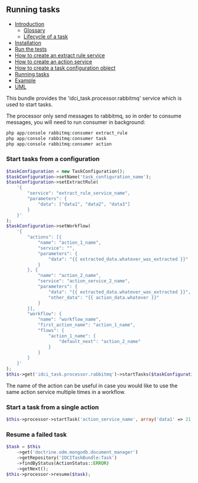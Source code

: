 Running tasks
-------------

- [Introduction](../../README.md#introduction)
    - [Glossary](../../README.md#glossary)
    - [Lifecycle of a task](../../README.md#lifecycle-of-a-task)
- [Installation](../../README.md#installation)
- [Run the tests](../../README.md#run-the-tests)
- [How to create an extract rule service](create_extract_rule_service.md)
- [How to create an action service](create_action_service.md)
- [How to create a task configuration object](create-task-configuration-object.md)
- [Running tasks](running-tasks.md)
- [Example](example.md)
- [UML](uml.md)

This bundle provides the 'idci_task.processor.rabbitmq' service which is used to start tasks.

The processor only send messages to rabbitmq, so in order to consume messages, you will need to run consumer in background:

```php
php app/console rabbitmq:consumer extract_rule
php app/console rabbitmq:consumer task
php app/console rabbitmq:consumer action
```

### Start tasks from a configuration

```php
$taskConfiguration = new TaskConfiguration();
$taskConfiguration->setName('task_configuration_name');
$taskConfiguration->setExtractRule(
    '{
        "service": "extract_rule_service_name",
        "parameters": {
            "data": ["data1", "data2", "data3"]
        }
    }'
);
$taskConfiguration->setWorkflow(
    '{
        "actions": [{
            "name": "action_1_name",
            "service": "",
            "parameters": {
                "data": "{{ extracted_data.whatever_was_extracted }}"
            }
        }, {
            "name": "action_2_name",
            "service": "action_service_2_name",
            "parameters": {
                "data": "{{ extracted_data.whatever_was_extracted }}",
                "other_data": "{{ action_data.whatever }}"
            }
        }],
        "workflow": {
            "name": "workflow_name",
            "first_action_name": "action_1_name",
            "flows": {
                "action_1_name": {
                    "default_next": "action_2_name"
                }
            }
        }
    }'
);
$this->get('idci_task.processor.rabbitmq')->startTasks($taskConfiguration);
```

The name of the action can be useful in case you would like to use the same action service multiple times in a workflow.

### Start a task from a single action

```php
$this->processor->startTask('action_service_name', array('data1' => 21, 'data2' => 'fake_data'));
```

### Resume a failed task

```php
$task = $this
    ->get('doctrine.odm.mongodb.document_manager')
    ->getRepository('IDCITaskBundle:Task')
    ->findByStatus(ActionStatus::ERROR)
    ->getNext();
$this->processor->resume($task);
```